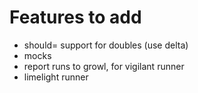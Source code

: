 # Features to add

* should= support for doubles (use delta)
* mocks
* report runs to growl, for vigilant runner
* limelight runner